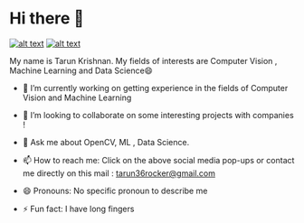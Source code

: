 # Hi there 👋
[![alt text][2.1]][2]
[![alt text][6.1]][6]

[2.1]: http://i.imgur.com/P3YfQoD.png (facebook icon with padding)
[6.1]: http://i.imgur.com/0o48UoR.png (github icon with padding)
[2]: https://www.facebook.com/profile.php?id=100009645905136
[6]: https://github.com/tarun36rocker
My name is Tarun Krishnan. My fields of interests are Computer Vision , Machine Learning and Data Science😄 

<!--
**tarun36rocker/tarun36rocker** is a ✨ _special_ ✨ repository because its `README.md` (this file) appears on your GitHub profile.

Here are some ideas to get you started:
-->
- 🔭 I’m currently working on getting experience in the fields of Computer Vision and Machine Learning

- 👯 I’m looking to collaborate on some interesting projects with companies !

- 💬 Ask me about OpenCV, ML , Data Science.

- 📫 How to reach me: Click on the above social media pop-ups or contact me directly on this mail : tarun36rocker@gmail.com

- 😄 Pronouns: No specific pronoun to describe me

- ⚡ Fun fact: I have long fingers

